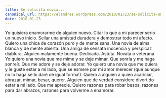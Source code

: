 ```yaml
---
title: Se solicita novia...
canonical_url: https://elandres.wordpress.com/2010/01/23/se-solicita-una-novia/
date: 2010-01-23
---
```


Yo quisiera enamorarme de alguien nuevo. Citar lo que a mi parecer serio un nuevo inicio. Sellar una amistad duradera y demostrar todo mi afecto. Quiero una chica de corazón puro y de mente sana. Una novia de alma blanca y de mente abierta. Una amiga de sensata inocencia y perspicaz diablura. Alguien malamente buena. Dedicada. Astuta. Novata o veterana. Yo quiero una novia que me mime y se deje mimar. Que sonría y me haga sonreír. Que me adore y se deje adorar. Yo quiero una novia que me quiera y le guste estar a mi lado, que se esmere por mi amor merecer (que aunque no lo haga se lo daré de igual forma!). Quiero a alguien a quien acariciar, abrazar, mimar, besar, querer. Alguien que de verdad considere divertido estar a mi lado. Que me aprecie. Quiero razones para robar besos, razones para dar abrazos, razones para volverme a enamorar.
